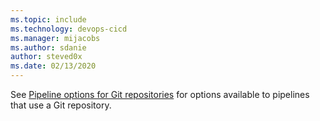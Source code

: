 ```yaml
---
ms.topic: include
ms.technology: devops-cicd
ms.manager: mijacobs
ms.author: sdanie
author: steved0x
ms.date: 02/13/2020
---
```


[//]: # "Options for Git repositories"

See [Pipeline options for Git repositories](../pipeline-options-for-git.md) for options available to pipelines that use a Git repository.
